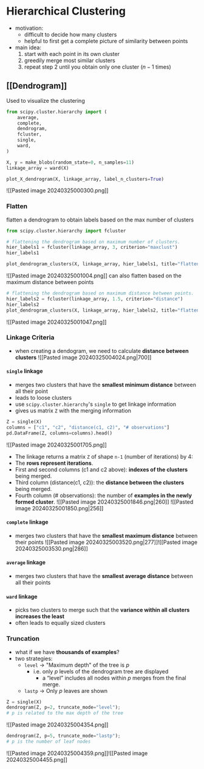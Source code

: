 # Hierarchical Clustering
- motivation:
	- difficult to decide how many clusters
	- helpful to first get a complete picture of similarity between points
- main idea:
	1. start with each point in its own cluster
	2. greedily merge most similar clusters
	3. repeat step 2 until you obtain only one cluster ($n-1$ times)
## [[Dendrogram]]
Used to visualize the clustering
```python
from scipy.cluster.hierarchy import (
    average,
    complete,
    dendrogram,
    fcluster,
    single,
    ward,
)

X, y = make_blobs(random_state=0, n_samples=11)
linkage_array = ward(X)

plot_X_dendrogram(X, linkage_array, label_n_clusters=True)
```
![[Pasted image 20240325000300.png]]
### Flatten
flatten a dendrogram to obtain labels based on the max number of clusters
```python
from scipy.cluster.hierarchy import fcluster

# flattening the dendrogram based on maximum number of clusters. 
hier_labels1 = fcluster(linkage_array, 3, criterion="maxclust") 
hier_labels1

plot_dendrogram_clusters(X, linkage_array, hier_labels1, title="flattened with max_clusts=3")
```
![[Pasted image 20240325001004.png]]
can also flatten based on the maximum distance between points
```python
# flattening the dendrogram based on maximum distance between points. 
hier_labels2 = fcluster(linkage_array, 1.5, criterion="distance") 
hier_labels2
plot_dendrogram_clusters(X, linkage_array, hier_labels2, title="flattened with dist=1.5")
```
![[Pasted image 20240325001047.png]]
### Linkage Criteria
- when creating a dendogram, we need to calculate **distance between clusters**
![[Pasted image 20240325004024.png|700]]
#### `single` linkage
- merges two clusters that have the **smallest minimum distance** between all their point
- leads to loose clusters
- use `scipy.cluster.hierarchy`'s `single` to get linkage information
- gives us matrix `Z` with the merging information
```python
Z = single(X)
columns = ["c1", "c2", "distance(c1, c2)", "# observations"]
pd.DataFrame(Z, columns=columns).head()
```
![[Pasted image 20240325001705.png]]
- The linkage returns a matrix `Z` of shape `n-1` (number of iterations) by 4:
- The **rows represent iterations**.
- First and second columns (c1 and c2 above): **indexes of the clusters** being merged.
- Third column (distance(c1, c2)): the **distance between the clusters** being merged.
- Fourth column (# observations): the number of **examples in the newly formed cluster**.
![[Pasted image 20240325001846.png|260]] ![[Pasted image 20240325001850.png|256]]
#### `complete` linkage
- merges two clusters that have the **smallest maximum distance** between their points
![[Pasted image 20240325003520.png|277]]![[Pasted image 20240325003530.png|286]]
#### `average` linkage
- merges two clusters that have the **smallest average distance** between all their points
#### `ward` linkage
- picks two clusters to merge such that the **variance within all clusters increases the least**
- often leads to equally sized clusters
### Truncation
- what if we have **thousands of examples**?
- two strategies:
	- `level` $\rightarrow$ "Maximum depth" of the tree is $p$
		- i.e. only $p$ levels of the dendrogram tree are displayed
			- a “level” includes all nodes within $p$ merges from the final merge.
	- `lastp` $\rightarrow$ Only $p$ leaves are shown 
```python
Z = single(X)
dendrogram(Z, p=2, truncate_mode="level");
# p is related to the max depth of the tree
```
![[Pasted image 20240325004354.png]]
```python
dendrogram(Z, p=5, truncate_mode="lastp");
# p is the number of leaf nodes
```
![[Pasted image 20240325004359.png]]![[Pasted image 20240325004455.png]]
